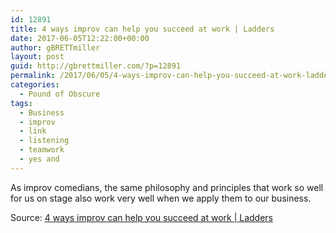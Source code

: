 ```yaml
---
id: 12891
title: 4 ways improv can help you succeed at work | Ladders
date: 2017-06-05T12:22:00+00:00
author: gBRETTmiller
layout: post
guid: http://gbrettmiller.com/?p=12891
permalink: /2017/06/05/4-ways-improv-can-help-you-succeed-at-work-ladders/
categories:
  - Pound of Obscure
tags:
  - Business
  - improv
  - link
  - listening
  - teamwork
  - yes and
---
```

As improv comedians, the same philosophy and principles that work so well for us on stage also work very well when we apply them to our business.

Source: [4 ways improv can help you succeed at work | Ladders](https://www.theladders.com/p/21443/improv-lessons-success/amp)